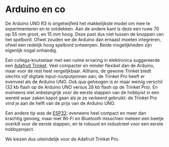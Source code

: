 # Arduino en co

De Arduino UNO R3 is ongetwijfeld het makkelijkste model om mee te experimenteren en te ontdekken. Aan de andere kant is deze een ruwe 70 op 55 mm groot, en 15 mm hoog. Deze past dus niet tussen de knoppen van het spelbord. Ofwel zouden we de Arduino dan ernaast moeten integreren, ofwel een redelijk hoog spelbord ontwerpen. Beide mogelijkheden zijn eigenlijk nogal onhandig.

Een collega-knutselaar met een ruime ervaring in elektronica suggereerde een [Adafruit Trinket](https://www.adafruit.com/category/261). Veel compacter en minder flexibel dan de Arduino, maar voor de rest heel vergelijkbaar. Althans, de gewone Trinket biedt slechts vijf digitale input-/outputpinnen aan; de Trinket Pro heeft er evenveel als de Arduino UNO. Ook qua geheugen is er maar weinig verschil (32 kb flash op de Arduino UNO versus 28 kb flash op de Trinket Pro). En eveneens niet onbelangrijk voor de eerste stappen van de hobbyist in een wereld waar zaken kapot gaan als je ze verkeerd gebruikt: de Trinket Pro vind je aan de helft van de prijs van de Arduino UNO.

Een andere tip was de [ESP32](https://www.espressif.com/en/products/socs/esp32): eveneens heel compact en meer dan krachtig genoeg, maar met Wi-Fi en Bluetooth misschien meteen een beetje overkill voor de eerste stappen, en te robuust en industrieel voor een eerste hobbyproject.

We kiezen dus uiteindelijk voor de Adafruit Trinket Pro.
